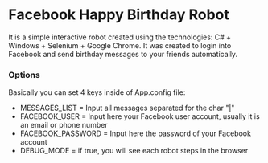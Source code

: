 # Facebook Happy Birthday Robot
It is a simple interactive robot created using the technologies: C# + Windows + Selenium + Google Chrome. It was created to login into Facebook and send birthday messages to your friends automatically.

<h3>Options</h3>
Basically you can set 4 keys inside of App.config file:
<ul>
<li>MESSAGES_LIST = Input all messages separated for the char "|"</li>
<li>FACEBOOK_USER = Input here your Facebook user account, usually it is an email or phone number</li>
<li>FACEBOOK_PASSWORD = Input here the password of your Facebook account</li>
<li>DEBUG_MODE = if true, you will see each robot steps in the browser</li>
</ul>
